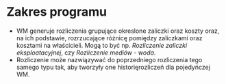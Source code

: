 # Zakres programu

* WM generuje rozliczenia grupujące okreslone zaliczki oraz koszty oraz, na ich podstawie, rozrzucające różnicę pomiędzy zaliczkami oraz kosztami na właścicieli. Mogą to być np. *Rozliczenie zaliczki eksploatacyjnej*, czy *Rozliczenie mediów - woda*.
* Rozliczenie może nazwiązywać do poprzedniego rozliczenia tego samego typu tak, aby tworzyły one historięrozliczeń dla pojedyńczej WM.